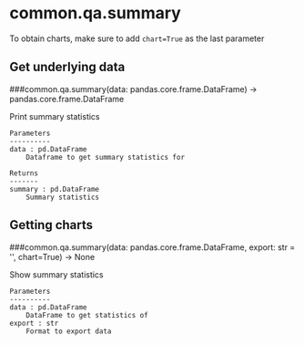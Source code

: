 # common.qa.summary

To obtain charts, make sure to add `chart=True` as the last parameter

## Get underlying data 
###common.qa.summary(data: pandas.core.frame.DataFrame) -> pandas.core.frame.DataFrame

Print summary statistics

    Parameters
    ----------
    data : pd.DataFrame
        Dataframe to get summary statistics for

    Returns
    -------
    summary : pd.DataFrame
        Summary statistics

## Getting charts 
###common.qa.summary(data: pandas.core.frame.DataFrame, export: str = '', chart=True) -> None

Show summary statistics

    Parameters
    ----------
    data : pd.DataFrame
        DataFrame to get statistics of
    export : str
        Format to export data

